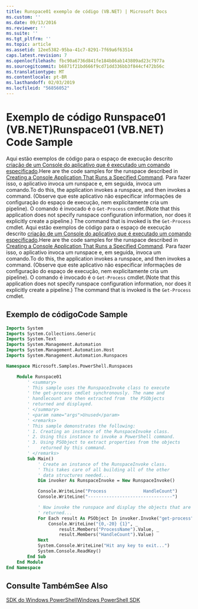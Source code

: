 ```yaml
---
title: Runspace01 exemplo de código (VB.NET) | Microsoft Docs
ms.custom: ''
ms.date: 09/13/2016
ms.reviewer: ''
ms.suite: ''
ms.tgt_pltfrm: ''
ms.topic: article
ms.assetid: 12ee5382-95ba-41c7-8291-7f69a6f63514
caps.latest.revision: 7
ms.openlocfilehash: fbc90a6736d841fe184b86ab143809ad23c7977a
ms.sourcegitcommit: b6871f21bd666f9cd71dd336bb3f844cf472b56c
ms.translationtype: MT
ms.contentlocale: pt-BR
ms.lasthandoff: 02/03/2019
ms.locfileid: "56856052"
---
```

# <a name="runspace01-vbnet-code-sample"></a><span data-ttu-id="7a229-102">Exemplo de código Runspace01 (VB.NET)</span><span class="sxs-lookup"><span data-stu-id="7a229-102">Runspace01 (VB.NET) Code Sample</span></span>

<span data-ttu-id="7a229-103">Aqui estão exemplos de código para o espaço de execução descrito [criação de um Console do aplicativo que é executado um comando especificado](http://msdn.microsoft.com/en-us/793a6570-a072-4799-840b-172f28ce620e).</span><span class="sxs-lookup"><span data-stu-id="7a229-103">Here are the code samples for the runspace described in [Creating a Console Application That Runs a Specified Command](http://msdn.microsoft.com/en-us/793a6570-a072-4799-840b-172f28ce620e).</span></span> <span data-ttu-id="7a229-104">Para fazer isso, o aplicativo invoca um runspace e, em seguida, invoca um comando.</span><span class="sxs-lookup"><span data-stu-id="7a229-104">To do this, the application invokes a runspace, and then invokes a command.</span></span> <span data-ttu-id="7a229-105">(Observe que este aplicativo não especificar informações de configuração do espaço de execução, nem explicitamente cria um pipeline). O comando é invocado é o `Get-Process` cmdlet.</span><span class="sxs-lookup"><span data-stu-id="7a229-105">(Note that this application does not specify runspace configuration information, nor does it explicitly create a pipeline.) The command that is invoked is the `Get-Process` cmdlet.</span></span>
<span data-ttu-id="7a229-106">Aqui estão exemplos de código para o espaço de execução descrito [criação de um Console do aplicativo que é executado um comando especificado](http://msdn.microsoft.com/en-us/793a6570-a072-4799-840b-172f28ce620e).</span><span class="sxs-lookup"><span data-stu-id="7a229-106">Here are the code samples for the runspace described in [Creating a Console Application That Runs a Specified Command](http://msdn.microsoft.com/en-us/793a6570-a072-4799-840b-172f28ce620e).</span></span> <span data-ttu-id="7a229-107">Para fazer isso, o aplicativo invoca um runspace e, em seguida, invoca um comando.</span><span class="sxs-lookup"><span data-stu-id="7a229-107">To do this, the application invokes a runspace, and then invokes a command.</span></span> <span data-ttu-id="7a229-108">(Observe que este aplicativo não especificar informações de configuração do espaço de execução, nem explicitamente cria um pipeline). O comando é invocado é o `Get-Process` cmdlet.</span><span class="sxs-lookup"><span data-stu-id="7a229-108">(Note that this application does not specify runspace configuration information, nor does it explicitly create a pipeline.) The command that is invoked is the `Get-Process` cmdlet.</span></span>

## <a name="code-sample"></a><span data-ttu-id="7a229-109">Exemplo de código</span><span class="sxs-lookup"><span data-stu-id="7a229-109">Code Sample</span></span>

```vb
Imports System
Imports System.Collections.Generic
Imports System.Text
Imports System.Management.Automation
Imports System.Management.Automation.Host
Imports System.Management.Automation.Runspaces

Namespace Microsoft.Samples.PowerShell.Runspaces

    Module Runspace01
        ' <summary>
        ' This sample uses the RunspaceInvoke class to execute
        ' the get-process cmdlet synchronously. The name and
        ' handlecount are then extracted from  the PSObjects
        ' returned and displayed.
        ' </summary>
        ' <param name="args">Unused</param>
        ' <remarks>
        ' This sample demonstrates the following:
        ' 1. Creating an instance of the RunspaceInvoke class.
        ' 2. Using this instance to invoke a PowerShell command.
        ' 3. Using PSObject to extract properties from the objects
        '    returned by this command.
        ' </remarks>
        Sub Main()
            ' Create an instance of the RunspaceInvoke class.
            ' This takes care of all building all of the other
            ' data structures needed...
            Dim invoker As RunspaceInvoke = New RunspaceInvoke()

            Console.WriteLine("Process              HandleCount")
            Console.WriteLine("--------------------------------")

            ' Now invoke the runspace and display the objects that are
            ' returned...
            For Each result As PSObject In invoker.Invoke("get-process")
                Console.WriteLine("{0,-20} {1}", _
                    result.Members("ProcessName").Value, _
                    result.Members("HandleCount").Value)
            Next
            System.Console.WriteLine("Hit any key to exit...")
            System.Console.ReadKey()
        End Sub
    End Module
End Namespace
```

<!-- TODO!!!: [!code-csharp[Runspace01.vb](../../powershell-sdk-samples/SDK-2.0/vb/Runspace01/Runspace01.vb#L09-L53 "Runspace01.vb")] -->

## <a name="see-also"></a><span data-ttu-id="7a229-110">Consulte Também</span><span class="sxs-lookup"><span data-stu-id="7a229-110">See Also</span></span>

[<span data-ttu-id="7a229-111">SDK do Windows PowerShell</span><span class="sxs-lookup"><span data-stu-id="7a229-111">Windows PowerShell SDK</span></span>](../windows-powershell-reference.md)